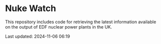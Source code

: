 # Nuke Watch

This repository includes code for retrieving the latest information available on the output of EDF nuclear power plants in the UK.

Last updated: 2024-11-06 06:19